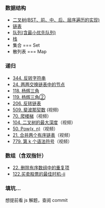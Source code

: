 ### 数据结构
  - [二叉树(BST、前、中、后、层序遍历的实现)](https://github.com/YxrSadhu/Data-Structures-and-Algorithms/blob/master/src/core/BST.js) 
  - [链表](https://github.com/YxrSadhu/Data-Structures-and-Algorithms/blob/master/src/core/LinkedList.js)
  - [队列(含最小优先队列)](https://github.com/YxrSadhu/Data-Structures-and-Algorithms/blob/master/src/core/Queue.js)
  - [栈](https://github.com/YxrSadhu/Data-Structures-and-Algorithms/blob/master/src/core/Stack.js)
  - 集合 === Set
  - 散列表 === Map
### 递归
  - [344. 反转字符串](https://github.com/YxrSadhu/Data-Structures-and-Algorithms/blob/master/src/summarize/344.%E5%8F%8D%E8%BD%AC%E5%AD%97%E7%AC%A6%E4%B8%B2.md)
  - [24. 两两交换链表中的节点](https://github.com/YxrSadhu/Data-Structures-and-Algorithms/blob/master/src/summarize/24.md)
  - [118. 杨辉三角](https://github.com/YxrSadhu/Data-Structures-and-Algorithms/blob/master/src/summarize/118.md)
  - [119. 杨辉三角②](https://github.com/YxrSadhu/Data-Structures-and-Algorithms/blob/master/src/summarize/119.md)
  - [206. 反转链表](https://github.com/YxrSadhu/Data-Structures-and-Algorithms/blob/master/src/summarize/206.md)
  - [509. 斐波那契数](https://www.bilibili.com/video/av93457350) (视频)
  - [70. 爬楼梯](https://www.bilibili.com/video/av93668328)（视频）
  - [104. 二叉树的最大深度](https://www.bilibili.com/video/av94012180)（视频）
  - [50. Pow(x, n)](https://www.bilibili.com/video/av94273165)（视频）
  - [21. 合并两个有序链表](https://www.bilibili.com/video/av94286403)（视频）
  - [779. 第 k 个语法符号](https://www.bilibili.com/video/av94329242)（视频）

### 数组（含双指针）
  - [22. 删除有序数组中的重复项](https://github.com/YxrSadhu/Data-Structures-and-Algorithms/issues/11)
  - [122.买卖股票的最佳时机-ii](https://github.com/YxrSadhu/Data-Structures-and-Algorithms/issues/12)

### 填坑... 
想提前看 js 解题，查阅 commit

